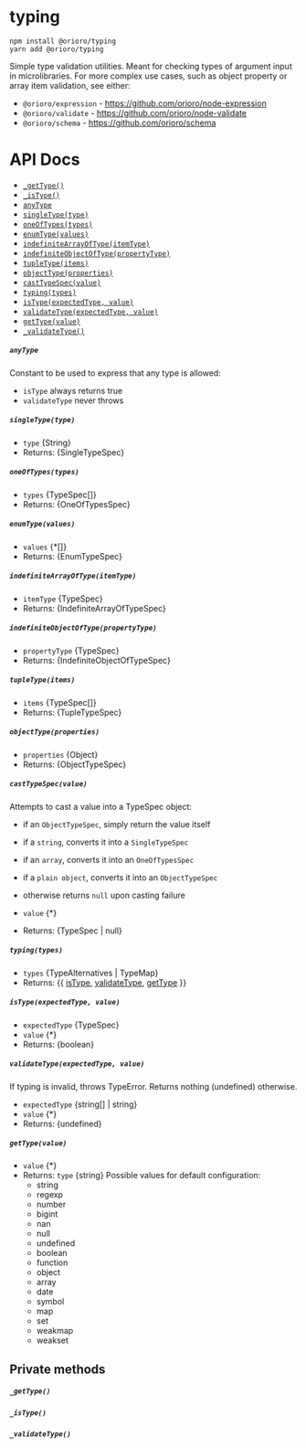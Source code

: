 # typing

```
npm install @orioro/typing
yarn add @orioro/typing
```

Simple type validation utilities. Meant for checking types of argument input
in microlibraries. For more complex use cases, such as object property or array
item validation, see either:
- `@orioro/expression` - https://github.com/orioro/node-expression
- `@orioro/validate` - https://github.com/orioro/node-validate
- `@orioro/schema` - https://github.com/orioro/schema

# API Docs

- [`_getType()`](#_gettype)
- [`_isType()`](#_istype)
- [`anyType`](#anytype)
- [`singleType(type)`](#singletypetype)
- [`oneOfTypes(types)`](#oneoftypestypes)
- [`enumType(values)`](#enumtypevalues)
- [`indefiniteArrayOfType(itemType)`](#indefinitearrayoftypeitemtype)
- [`indefiniteObjectOfType(propertyType)`](#indefiniteobjectoftypepropertytype)
- [`tupleType(items)`](#tupletypeitems)
- [`objectType(properties)`](#objecttypeproperties)
- [`castTypeSpec(value)`](#casttypespecvalue)
- [`typing(types)`](#typingtypes)
- [`isType(expectedType, value)`](#istypeexpectedtype-value)
- [`validateType(expectedType, value)`](#validatetypeexpectedtype-value)
- [`getType(value)`](#gettypevalue)
- [`_validateType()`](#_validatetype)

##### `anyType`

Constant to be used to express that any type is allowed:
- `isType` always returns true
- `validateType` never throws



##### `singleType(type)`

- `type` {String}
- Returns: {SingleTypeSpec} 

##### `oneOfTypes(types)`

- `types` {TypeSpec[]}
- Returns: {OneOfTypesSpec} 

##### `enumType(values)`

- `values` {*[]}
- Returns: {EnumTypeSpec} 

##### `indefiniteArrayOfType(itemType)`

- `itemType` {TypeSpec}
- Returns: {IndefiniteArrayOfTypeSpec} 

##### `indefiniteObjectOfType(propertyType)`

- `propertyType` {TypeSpec}
- Returns: {IndefiniteObjectOfTypeSpec} 

##### `tupleType(items)`

- `items` {TypeSpec[]}
- Returns: {TupleTypeSpec} 

##### `objectType(properties)`

- `properties` {Object}
- Returns: {ObjectTypeSpec} 

##### `castTypeSpec(value)`

Attempts to cast a value into a TypeSpec object:
- if an `ObjectTypeSpec`, simply return the value itself
- if a `string`, converts it into a `SingleTypeSpec`
- if an `array`, converts it into an `OneOfTypesSpec`
- if a `plain object`, converts it into an `ObjectTypeSpec`
- otherwise returns `null` upon casting failure

- `value` {*}
- Returns: {TypeSpec | null} 

##### `typing(types)`

- `types` {TypeAlternatives | TypeMap}
- Returns: {{ [isType](#istypeexpectedtype-value), [validateType](#validatetypeexpectedtype-value), [getType](#gettypevalue) }} 

##### `isType(expectedType, value)`

- `expectedType` {TypeSpec}
- `value` {*}
- Returns: {boolean} 

##### `validateType(expectedType, value)`

If typing is invalid, throws TypeError.
Returns nothing (undefined) otherwise.

- `expectedType` {string[] | string}
- `value` {*}
- Returns: {undefined} 

##### `getType(value)`

- `value` {*}
- Returns: `type` {string} Possible values for default configuration:
  - string
  - regexp
  - number
  - bigint
  - nan
  - null
  - undefined
  - boolean
  - function
  - object
  - array
  - date
  - symbol
  - map
  - set
  - weakmap
  - weakset



## Private methods

##### `_getType()`



##### `_isType()`



##### `_validateType()`
